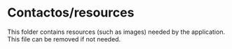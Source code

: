 # Contactos/resources

This folder contains resources (such as images) needed by the application. This file can
be removed if not needed.
